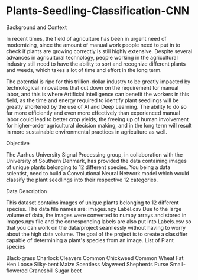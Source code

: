 # Plants-Seedling-Classification-CNN

Background and Context

In recent times, the field of agriculture has been in urgent need of modernizing, since the amount of manual work people need to put in to check if plants are growing correctly is still highly extensive. Despite several advances in agricultural technology, people working in the agricultural industry still need to have the ability to sort and recognize different plants and weeds, which takes a lot of time and effort in the long term.

The potential is ripe for this trillion-dollar industry to be greatly impacted by technological innovations that cut down on the requirement for manual labor, and this is where Artificial Intelligence can benefit the workers in this field, as the time and energy required to identify plant seedlings will be greatly shortened by the use of AI and Deep Learning. The ability to do so far more efficiently and even more effectively than experienced manual labor could lead to better crop yields, the freeing up of human involvement for higher-order agricultural decision making, and in the long term will result in more sustainable environmental practices in agriculture as well.

Objective

The Aarhus University Signal Processing group, in collaboration with the University of Southern Denmark, has provided the data containing images of unique plants belonging to 12 different species. You being a data scientist, need to build a Convolutional Neural Network model which would classify the plant seedlings into their respective 12 categories.

Data Description

This dataset contains images of unique plants belonging to 12 different species.
The data file names are:
images.npy
Label.csv
Due to the large volume of data, the images were converted to numpy arrays and stored in images.npy file and the corresponding labels are also put into Labels.csv so that you can work on the data/project seamlessly without having to worry about the high data volume.
The goal of the project is to create a classifier capable of determining a plant's species from an image.
List of Plant species

Black-grass
Charlock
Cleavers
Common Chickweed
Common Wheat
Fat Hen
Loose Silky-bent
Maize
Scentless Mayweed
Shepherds Purse
Small-flowered Cranesbill
Sugar beet
